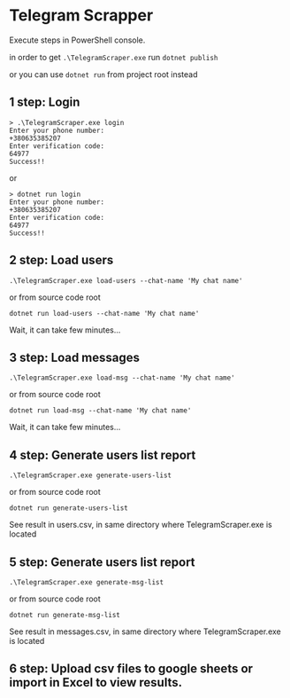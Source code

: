 # Telegram Scrapper

Execute steps in PowerShell console.

in order to get `.\TelegramScraper.exe` run `dotnet publish`

or you can use `dotnet run` from project root instead 

## 1 step: Login
```
> .\TelegramScraper.exe login
Enter your phone number:
+380635385207
Enter verification code:
64977
Success!!
```

or

```
> dotnet run login
Enter your phone number:
+380635385207
Enter verification code:
64977
Success!!
```

## 2 step: Load users
```
.\TelegramScraper.exe load-users --chat-name 'My chat name'
```
or from source code root
```
dotnet run load-users --chat-name 'My chat name'
```

Wait, it can take few minutes...

## 3 step: Load messages
```
.\TelegramScraper.exe load-msg --chat-name 'My chat name'
```
or from source code root
```
dotnet run load-msg --chat-name 'My chat name'
```

Wait, it can take few minutes...

## 4 step: Generate users list report
```
.\TelegramScraper.exe generate-users-list
```
or from source code root
```
dotnet run generate-users-list
```

See result in users.csv, in same directory where TelegramScraper.exe is located


## 5 step: Generate users list report
```
.\TelegramScraper.exe generate-msg-list
```
or from source code root
```
dotnet run generate-msg-list
```

See result in messages.csv, in same directory where TelegramScraper.exe is located

## 6 step: Upload csv files to google sheets or import in Excel to view results.
